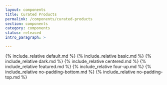 ```yaml
---
layout: components
title: Curated Products
permalink: /components/curated-products
section: components
category: components
status: released
intro_paragraph: >

---
```


{% include_relative default.md %}
{% include_relative basic.md %}
{% include_relative dark.md %}
{% include_relative centered.md %}
{% include_relative featured.md %}
{% include_relative four-up.md %}
{% include_relative no-padding-bottom.md %}
{% include_relative no-padding-top.md %}
